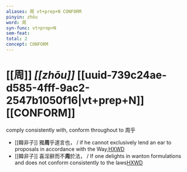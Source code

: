```yaml
---
aliases: 周 vt+prep+N CONFORM
pinyin: zhōu
word: 周
syn-func: vt+prep+N
sem-feat: 
total: 2
concept: CONFORM 
---
```

# [[周]] *[[zhōu]]*  [[uuid-739c24ae-d585-4fff-9ac2-2547b1050f16|vt+prep+N]] [[CONFORM]]
comply consistently with, conform throughout to 周乎
 - [[韓非子]] 獨**周**乎道言也， / if he cannot exclusively lend an ear to proposals in accordance with the Way,[HXWD](https://hxwd.org/textview.html?location=KR3c0005_tls_013-8a.4)
 - [[韓非子]] 喜淫辭而不**周**於法， / If one delights in wanton formulations and does not conform consistently to the laws[HXWD](https://hxwd.org/textview.html?location=KR3c0005_tls_015-6a.5)